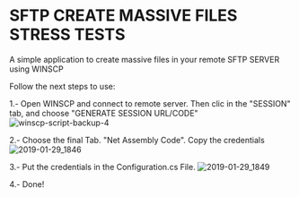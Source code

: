 # SFTP CREATE MASSIVE FILES STRESS TESTS
A simple application to create massive files in your remote SFTP SERVER using WINSCP

Follow the next steps to use:

1.- Open WINSCP and connect to remote server. Then clic in the "SESSION" tab, and choose "GENERATE SESSION URL/CODE"
![winscp-script-backup-4](https://user-images.githubusercontent.com/3075497/51949062-0806c100-23f9-11e9-8a83-7db793399ecf.png)

2.- Choose the final Tab. "Net Assembly Code". Copy the credentials
![2019-01-29_1846](https://user-images.githubusercontent.com/3075497/51949068-0dfca200-23f9-11e9-801e-32afcfed8e4e.png)

3.- Put the credentials in the Configuration.cs File.
![2019-01-29_1849](https://user-images.githubusercontent.com/3075497/51949074-1359ec80-23f9-11e9-9e33-9fbe81004e96.png)

4.- Done!




